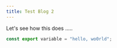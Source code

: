 ```yaml
---
title: Test Blog 2
---
```


Let's see how this does .....

```typescript
const export variable = "hello, wo0rld";
```
